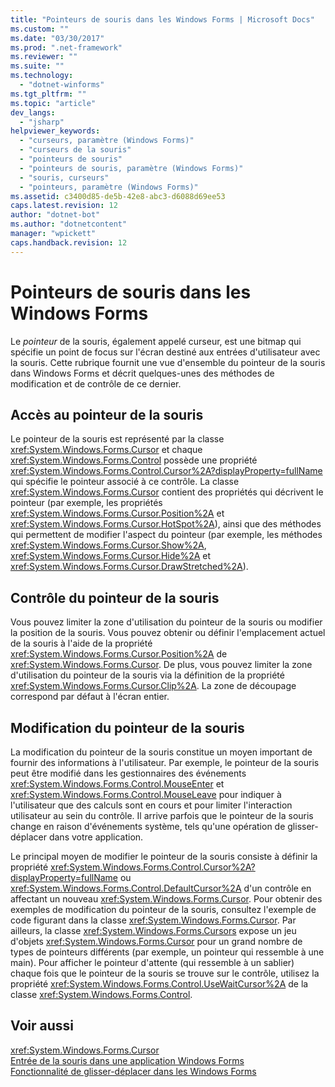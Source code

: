 ```yaml
---
title: "Pointeurs de souris dans les Windows Forms | Microsoft Docs"
ms.custom: ""
ms.date: "03/30/2017"
ms.prod: ".net-framework"
ms.reviewer: ""
ms.suite: ""
ms.technology: 
  - "dotnet-winforms"
ms.tgt_pltfrm: ""
ms.topic: "article"
dev_langs: 
  - "jsharp"
helpviewer_keywords: 
  - "curseurs, paramètre (Windows Forms)"
  - "curseurs de la souris"
  - "pointeurs de souris"
  - "pointeurs de souris, paramètre (Windows Forms)"
  - "souris, curseurs"
  - "pointeurs, paramètre (Windows Forms)"
ms.assetid: c3400d85-de5b-42e8-abc3-d6088d69ee53
caps.latest.revision: 12
author: "dotnet-bot"
ms.author: "dotnetcontent"
manager: "wpickett"
caps.handback.revision: 12
---
```

# Pointeurs de souris dans les Windows Forms
Le *pointeur* de la souris, également appelé curseur, est une bitmap qui spécifie un point de focus sur l'écran destiné aux entrées d'utilisateur avec la souris.  Cette rubrique fournit une vue d'ensemble du pointeur de la souris dans Windows Forms et décrit quelques\-unes des méthodes de modification et de contrôle de ce dernier.  
  
## Accès au pointeur de la souris  
 Le pointeur de la souris est représenté par la classe <xref:System.Windows.Forms.Cursor> et chaque <xref:System.Windows.Forms.Control> possède une propriété <xref:System.Windows.Forms.Control.Cursor%2A?displayProperty=fullName> qui spécifie le pointeur associé à ce contrôle.  La classe <xref:System.Windows.Forms.Cursor> contient des propriétés qui décrivent le pointeur \(par exemple, les propriétés <xref:System.Windows.Forms.Cursor.Position%2A> et <xref:System.Windows.Forms.Cursor.HotSpot%2A>\), ainsi que des méthodes qui permettent de modifier l'aspect du pointeur \(par exemple, les méthodes <xref:System.Windows.Forms.Cursor.Show%2A>, <xref:System.Windows.Forms.Cursor.Hide%2A> et <xref:System.Windows.Forms.Cursor.DrawStretched%2A>\).  
  
## Contrôle du pointeur de la souris  
 Vous pouvez limiter la zone d'utilisation du pointeur de la souris ou modifier la position de la souris.  Vous pouvez obtenir ou définir l'emplacement actuel de la souris à l'aide de la propriété <xref:System.Windows.Forms.Cursor.Position%2A> de <xref:System.Windows.Forms.Cursor>.  De plus, vous pouvez limiter la zone d'utilisation du pointeur de la souris via la définition de la propriété <xref:System.Windows.Forms.Cursor.Clip%2A>.  La zone de découpage correspond par défaut à l'écran entier.  
  
## Modification du pointeur de la souris  
 La modification du pointeur de la souris constitue un moyen important de fournir des informations à l'utilisateur.  Par exemple, le pointeur de la souris peut être modifié dans les gestionnaires des événements <xref:System.Windows.Forms.Control.MouseEnter> et <xref:System.Windows.Forms.Control.MouseLeave> pour indiquer à l'utilisateur que des calculs sont en cours et pour limiter l'interaction utilisateur au sein du contrôle.  Il arrive parfois que le pointeur de la souris change en raison d'événements système, tels qu'une opération de glisser\-déplacer dans votre application.  
  
 Le principal moyen de modifier le pointeur de la souris consiste à définir la propriété <xref:System.Windows.Forms.Control.Cursor%2A?displayProperty=fullName> ou <xref:System.Windows.Forms.Control.DefaultCursor%2A> d'un contrôle en affectant un nouveau <xref:System.Windows.Forms.Cursor>.  Pour obtenir des exemples de modification du pointeur de la souris, consultez l'exemple de code figurant dans la classe <xref:System.Windows.Forms.Cursor>.  Par ailleurs, la classe <xref:System.Windows.Forms.Cursors> expose un jeu d'objets <xref:System.Windows.Forms.Cursor> pour un grand nombre de types de pointeurs différents \(par exemple, un pointeur qui ressemble à une main\).  Pour afficher le pointeur d'attente \(qui ressemble à un sablier\) chaque fois que le pointeur de la souris se trouve sur le contrôle, utilisez la propriété <xref:System.Windows.Forms.Control.UseWaitCursor%2A> de la classe <xref:System.Windows.Forms.Control>.  
  
## Voir aussi  
 <xref:System.Windows.Forms.Cursor>   
 [Entrée de la souris dans une application Windows Forms](../../../docs/framework/winforms/mouse-input-in-a-windows-forms-application.md)   
 [Fonctionnalité de glisser\-déplacer dans les Windows Forms](../../../docs/framework/winforms/drag-and-drop-functionality-in-windows-forms.md)